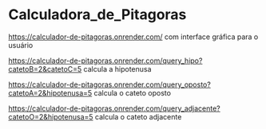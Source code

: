 # Calculadora_de_Pitagoras

https://calculador-de-pitagoras.onrender.com/
com interface gráfica para o usuário


https://calculador-de-pitagoras.onrender.com/query_hipo?catetoB=2&catetoC=5
calcula a hipotenusa

https://calculador-de-pitagoras.onrender.com/query_oposto?catetoA=2&hipotenusa=5
calcula o cateto oposto

https://calculador-de-pitagoras.onrender.com/query_adjacente?catetoO=2&hipotenusa=5
calcula o cateto adjacente

